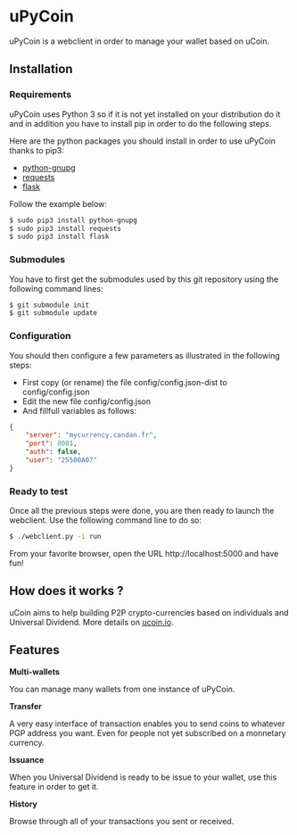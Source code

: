 # uPyCoin

uPyCoin is a webclient in order to manage your wallet based on uCoin.

## Installation

### Requirements

uPyCoin uses Python 3 so if it is not yet installed on your distribution do it and in addition you have to install pip in order to do the following steps.

Here are the python packages you should install in order to use uPyCoin thanks to pip3:

 * [python-gnupg](http://pythonhosted.org/python-gnupg/)
 * [requests](http://python-requests.org/)
 * [flask](flask.pocoo.org)

Follow the example below:

```bash
$ sudo pip3 install python-gnupg
$ sudo pip3 install requests
$ sudo pip3 install flask
```

### Submodules

You have to first get the submodules used by this git repository using the following command lines:

```bash
$ git submodule init
$ git submodule update
```

### Configuration

You should then configure a few parameters as illustrated in the following steps:

* First copy (or rename) the file config/config.json-dist to config/config.json
* Edit the new file config/config.json
* And fillfull variables as follows:
```json
{
    "server": "mycurrency.candan.fr",
    "port": 8081,
    "auth": false,
    "user": "25500A07"
}
```

### Ready to test

Once all the previous steps were done, you are then ready to launch the webclient. Use the following command line to do so:

```bash
$ ./webclient.py -i run
```

From your favorite browser, open the URL http://localhost:5000 and have fun!

## How does it works ?

uCoin aims to help building P2P crypto-currencies based on individuals and Universal Dividend. More details on [ucoin.io](http://ucoin.io).

## Features

**Multi-wallets**

You can manage many wallets from one instance of uPyCoin.

**Transfer**

A very easy interface of transaction enables you to send coins to whatever PGP address you want. Even for people not yet subscribed on a monnetary currency.

**Issuance**

When you Universal Dividend is ready to be issue to your wallet, use this feature in order to get it.

**History**

Browse through all of your transactions you sent or received.
